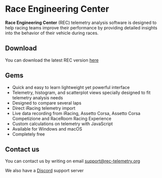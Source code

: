 # Race Engineering Center

**Race Engineering Center** (REC) telemetry analysis software is designed to help racing teams 
improve their performance by providing detailed insights into the behavior of their vehicle during races.

## Download

You can download the latest REC version [here](https://dnl.rec-telemetry.org/latest/)

## Gems

* Quick and easy to learn lightweight yet powerful interface
* Telemetry, histogram, and scatterplot views specially designed to fit telemetry analysis needs
* Designed to compare several laps
* Direct iRacing telemetry import
* Live data recording from iRacing, Assetto Corsa, Assetto Corsa Competizione and RaceRoom Racing Experience
* Custom calculations on telemetry with JavaScript
* Available for Windows and macOS
* Completely free

## Contact us

You can contact us by writing on email <support@rec-telemetry.org>

We also have a [Discord](https://discord.gg/AYZ3xr6) support server
